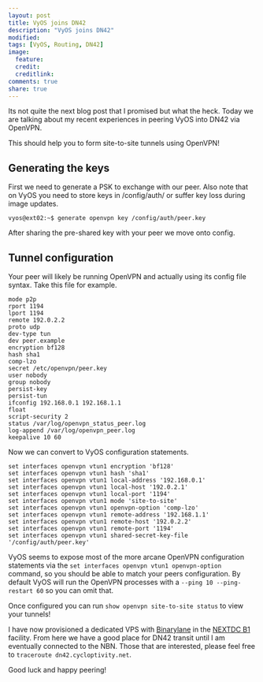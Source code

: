 ```yaml
---
layout: post
title: VyOS joins DN42
description: "VyOS joins DN42"
modified: 
tags: [VyOS, Routing, DN42]
image:
  feature:
  credit:
  creditlink:
comments: true
share: true
---
```


Its not quite the next blog post that I promised but what the heck. Today we are talking about my recent experiences in peering VyOS into DN42 via OpenVPN.

This should help you to form site-to-site tunnels using OpenVPN!

## Generating the keys

First we need to generate a PSK to exchange with our peer. Also note that on VyOS you need to store keys in /config/auth/ or suffer key loss during image updates.

```
vyos@ext02:~$ generate openvpn key /config/auth/peer.key
```

After sharing the pre-shared key with your peer we move onto config.

## Tunnel configuration

Your peer will likely be running OpenVPN and actually using its config file syntax. Take this file for example.

~~~
mode p2p
rport 1194
lport 1194
remote 192.0.2.2
proto udp
dev-type tun
dev peer.example
encryption bf128
hash sha1
comp-lzo
secret /etc/openvpn/peer.key
user nobody
group nobody
persist-key
persist-tun
ifconfig 192.168.0.1 192.168.1.1
float
script-security 2
status /var/log/openvpn_status_peer.log
log-append /var/log/openvpn_peer.log
keepalive 10 60
~~~

Now we can convert to VyOS configuration statements.

~~~
set interfaces openvpn vtun1 encryption 'bf128'
set interfaces openvpn vtun1 hash 'sha1'
set interfaces openvpn vtun1 local-address '192.168.0.1'
set interfaces openvpn vtun1 local-host '192.0.2.1'
set interfaces openvpn vtun1 local-port '1194'
set interfaces openvpn vtun1 mode 'site-to-site'
set interfaces openvpn vtun1 openvpn-option 'comp-lzo'
set interfaces openvpn vtun1 remote-address '192.168.1.1'
set interfaces openvpn vtun1 remote-host '192.0.2.2'
set interfaces openvpn vtun1 remote-port '1194'
set interfaces openvpn vtun1 shared-secret-key-file '/config/auth/peer.key'
~~~

VyOS seems to expose most of the more arcane OpenVPN configuration statements via the ```set interfaces openvpn vtun1 openvpn-option``` command, so you should be able to match your peers configuration. By default VyOS will run the OpenVPN processes with a ```--ping 10 --ping-restart 60``` so you can omit that.

Once configured you can run ```show openvpn site-to-site status``` to view your tunnels!

I have now provisioned a dedicated VPS with [Binarylane](https://www.binarylane.com.au/) in the [NEXTDC B1](http://www.nextdc.com/data-centres/data-centre-locations/b1-brisbane-data-centre) facility. From here we have a good place for DN42 transit until I am eventually connected to the NBN. Those that are interested, please feel free to ```traceroute dn42.cycloptivity.net```.

Good luck and happy peering!

